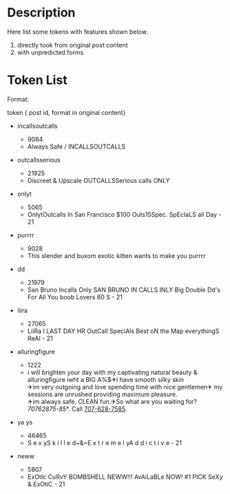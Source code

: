 
# Description

Here list some tokens with features shown below.

1. directly took from original post content
2. with unpredicted forms

# Token List

Format:

token { post id, format in original content}


- incallsoutcalls
    - 9084
    - Always Safe / INCALLSOUTCALLS<br>

- outcallsserious
    - 21925
    - Discreet & Upscale OUTCALLSSerious calls ONLY 

- onlyt
    - 5065
    - OnlytOutcalls In San Francisco $100 Outs15Spec. SpEcIaLS all Day - 21 

- purrrr
    - 9028
    - This slender and buxom exotic kitten wants to make you purrrr

- dd
    - 21979
    - San Bruno Incalls Only SAN BRUNO IN CALLS INLY Big Double Dd's For All You boob Lovers 80 S  - 21 

- liira
    - 27065
    - LiiRa I LAST DAY HR OutCall SpeciAls Best oN the Map everythingS ReAl - 21 

- alluringfigure
    - 1222
    - i will brighten your day with my captivating natural beauty & alluringfigure iwht a BIG A%$&#9992;i have smooth silky skin<br/>&#9992;im very outgoing and love spending time with nice gentlemen&#9992; my sessions are unrushed providing maximum pleasure.<br/>&#9992;im always safe, CLEAN fun.&#9992;So what are you waiting for?*70762875-85**.&nbsp;Call <u>707-628-7585</u>. 

- ya ys 
    - 46465
    - S e x yS k i l l e d~&~E x t r e m e l yA d d i c t i v e - 21 

- neww
    - 5807
    - ExOtIc CuRvY BOMBSHELL NEWW!!! AvAiLaBLe NOW! #1 PICK SeXy & ExOtiC - 21 








